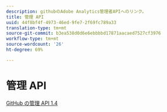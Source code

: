 ```yaml
---
description: githubのAdobe Analytics管理者APIへのリンク。
title: 管理 API
uuid: 44f8bf4f-4973-46ed-9fe7-2f69fc789a33
translation-type: tm+mt
source-git-commit: b3ea538d0d6e6ebbbbd17871aacaed7527cf3976
workflow-type: tm+mt
source-wordcount: '26'
ht-degree: 69%

---
```



# 管理 API

[GitHub の管理 API 1.4](https://github.com/AdobeDocs/analytics-1.4-apis/blob/master/docs/admin-api/index.md)
